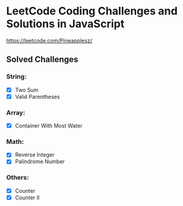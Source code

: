 # LeetCode Coding Challenges and Solutions in JavaScript
https://leetcode.com/Pineapplesz/

## Solved Challenges

### String:

- [x] Two Sum
- [x] Valid Parentheses

### Array:

- [x] Container With Most Water

### Math:

- [x] Reverse Integer
- [x] Palindrome Number

### Others:

- [x] Counter
- [x] Counter II
